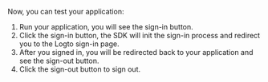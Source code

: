 Now, you can test your application:

1. Run your application, you will see the sign-in button.
2. Click the sign-in button, the SDK will init the sign-in process and redirect you to the Logto sign-in page.
3. After you signed in, you will be redirected back to your application and see the sign-out button.
4. Click the sign-out button to sign out.
